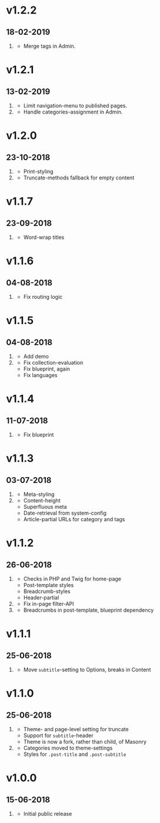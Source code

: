 # v1.2.2

## 18-02-2019

1. [](#bugfix)
   - Merge tags in Admin.

# v1.2.1

## 13-02-2019

1. [](#improved)
   - Limit navigation-menu to published pages.
2. [](#bugfix)
   - Handle categories-assignment in Admin.

# v1.2.0

## 23-10-2018

1. [](#new)
   - Print-styling
2. [](#improved)
   - Truncate-methods fallback for empty content

# v1.1.7

## 23-09-2018

1. [](#bugfix)
   - Word-wrap titles

# v1.1.6

## 04-08-2018

1. [](#bugfix)
   - Fix routing logic

# v1.1.5

## 04-08-2018

1. [](#new)
   - Add demo
2. [](#bugfix)
   - Fix collection-evaluation
   - Fix blueprint, again
   - Fix languages

# v1.1.4

## 11-07-2018

1. [](#bugfix)
   - Fix blueprint

# v1.1.3

## 03-07-2018

1. [](#improved)
   - Meta-styling
2. [](#bugfix)
   - Content-height
   - Superfluous meta
   - Date-retrieval from system-config
   - Article-partial URLs for category and tags

# v1.1.2

## 26-06-2018

1. [](#improved)
   - Checks in PHP and Twig for home-page
   - Post-template styles
   - Breadcrumb-styles
   - Header-partial
2. [](#bugfix)
   - Fix in-page filter-API
3. [](#new)
   - Breadcrumbs in post-template, blueprint dependency

# v1.1.1

## 25-06-2018

1. [](#bugfix)
   - Move `subtitle`-setting to Options, breaks in Content

# v1.1.0

## 25-06-2018

1. [](#new)
   - Theme- and page-level setting for truncate
   - Support for `subtitle`-header
   - Theme is now a fork, rather than child, of Masonry
2. [](#improved)
   - Categories moved to theme-settings
   - Styles for `.post-title` and `.post-subtitle`

# v1.0.0

## 15-06-2018

1. [](#new)
   - Initial public release
